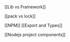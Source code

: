 

[[Lib vs Framework]]

[[pack vs lock]]

[[NPM]]
[[Export and Types]]

[[Nodejs project components]]

